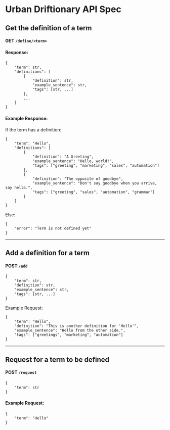 # Urban Driftionary API Spec

## Get the definition of a term
#### GET `/define/<term>`

#### Response:
```
{
    "term": str,
    "definitions": [
        {
            "definition": str,
            "example_sentence": str,
            "tags": [str, ...]
        },
        ...
    ]
}
```

#### Example Response:

If the term has a definition:
```
{
    "term": "Hello",
    "definitions": [
        {
            "definition": "A Greeting",
            "example_sentence": "Hello, world!",
            "tags": ["greeting", "marketing", "sales", "automation"]
        },
        {
            "definition": "The opposite of goodbye",
            "example_sentence": "Don't say goodbye when you arrive, say hello.",
            "tags": ["greeting", "sales", "automation", "grammar"]
        }
    ]
}
```
Else:
```
{
    "error": "Term is not defined yet"
} 
```

---

## Add a definition for a term
#### POST `/add`
```
{
    "term": str,
    "definition": str,
    "example_sentence": str,
    "tags": [str, ...]
}
```

Example Request:
```
{
    "term": "Hello",
    "definition": "This is another definition for 'Hello'",
    "example_sentence": "Hello from the other side.",
    "tags": ["greetings", "marketing", "automation"]
}
```

---

## Request for a term to be defined 
#### POST `/request`
```
{
    "term": str
}
```

#### Example Request:
```
{
    "term": "Hello"
}
```